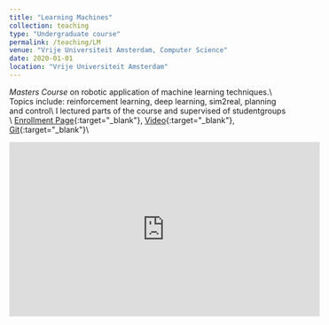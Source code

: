 ```yaml
---
title: "Learning Machines"
collection: teaching
type: "Undergraduate course"
permalink: /teaching/LM
venue: "Vrije Universiteit Amsterdam, Computer Science"
date: 2020-01-01
location: "Vrije Universiteit Amsterdam"
---
```


_Masters Course_ on robotic application of machine learning techniques.\\
Topics include: reinforcement learning, deep learning, sim2real, planning and control\\
I lectured parts of the course and supervised of studentgroups \\
[Enrollment Page](https://studiegids.vu.nl/en/Master/2020-2021/artificial-intelligence/XM_0061#/){:target="_blank"},
[Video](https://www.youtube.com/watch?v=syivs6Xx2Lg){:target="_blank"},
[Git](https://github.com/fudavd/learning_machines_robobo){:target="_blank"}\\

<iframe width="560" height="315" src="https://www.youtube.com/embed/syivs6Xx2Lg" frameborder="0" allow="autoplay; encrypted-media" allowfullscreen></iframe>
